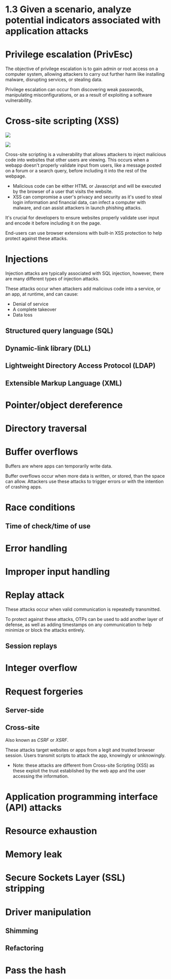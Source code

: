 # 1.3 Given a scenario, analyze potential indicators associated with application attacks

# Privilege escalation (PrivEsc)

The objective of privilege escalation is to gain admin or root access on a computer system, allowing attackers to carry out further harm like installing malware, disrupting services, or stealing data.

Privilege escalation can occur from discovering weak passwords, manipulating misconfigurations, or as a result of exploiting a software vulnerability. 

# Cross-site scripting (XSS)

<a href="https://securityzines.com/#zines"><img src="https://securityzines.com/assets/img/flyers/downloads/intigriti/stored-xss.png"></a>

<a href="https://securityzines.com/#zines"><img src="https://securityzines.com/assets/img/flyers/downloads/rxss.png"></a>

Cross-site scripting is a vulnerability that allows attackers to inject malicious code into websites that other users are viewing. This occurs when a webapp doesn't properly validate input from users, like a message posted on a forum or a search query, before including it into the rest of the webpage. 

- Malicious code can be either HTML or Javascript and will be executed by the browser of a user that visits the website.
- XSS can compromise a user's privacy and security as it's used to steal login information and financial data, can infect a computer with malware, and can assist attackers in launch phishing attacks.

It's crucial for developers to ensure websites properly validate user input and encode it before including it on the page.

End-users can use browser extensions with built-in XSS protection to help protect against these attacks.

# Injections

Injection attacks are typically associated with SQL injection, however, there are many different types of injection attacks. 

These attacks occur when attackers add malicious code into a service, or an app, at runtime, and can cause:
- Denial of service
- A complete takeover
- Data loss

## Structured query language (SQL) 
   
## Dynamic-link library (DLL) 

## Lightweight Directory Access Protocol (LDAP)
   
## Extensible Markup Language (XML)

# Pointer/object dereference

# Directory traversal

# Buffer overflows

Buffers are where apps can temporarily write data. 

Buffer overflows occur when more data is written, or stored, than the space can allow. Attackers use these attacks to trigger errors or with the intention of crashing apps. 

# Race conditions

## Time of check/time of use

# Error handling

# Improper input handling

# Replay attack

These attacks occur when valid communication is repeatedly transmitted. 

To protect against these attacks, OTPs can be used to add another layer of defense, as well as adding timestamps on any communication to help minimize or block the attacks entirely.

## Session replays

# Integer overflow

# Request forgeries

## Server-side
   
## Cross-site

Also known as *CSRF* or *XSRF*.

These attacks target websites or apps from a legit and trusted browser session. Users transmit scripts to attack the app, knowingly or unknowingly. 
- Note: these attacks are different from Cross-site Scripting (XSS) as these exploit the trust established by the web app and the user accessing the information.

# Application programming interface (API) attacks

# Resource exhaustion

# Memory leak

# Secure Sockets Layer (SSL) stripping

# Driver manipulation

## Shimming

## Refactoring

# Pass the hash
